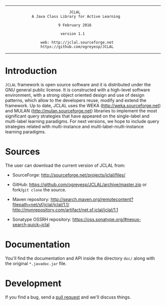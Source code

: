 ***
                                 JCLAL
                A Java Class Library for Active Learning

                            9 February 2016

                             version 1.1

                    web: http://jclal.sourceforge.net
                    https://github.com/ogreyesp/JCLAL
***

# Introduction

`JCLAL` framework is open source software and it is distributed under the GNU general public license. It is constructed with a high-level software environment, with a strong object oriented design and use of design patterns, which allow to the developers reuse, modify and extend the framework. Up to date, JCLAL uses the WEKA (http://weka.sourceforge.net) and MULAN (http://mulan.sourceforge.net) libraries to implement the most significant query strategies that have appeared on the single-label and multi-label learning paradigms. For next versions, we hope to include query strategies related with multi-instance and multi-label-multi-instance learning paradigms.

# Sources

The user can download the current version of JCLAL from:

 * SourceForge: <http://sourceforge.net/projects/jclal/files/>

 * GitHub: <https://github.com/ogreyesp/JCLAL/archive/master.zip> or fork/`git clone` the source.

 * Maven repository: <http://search.maven.org/remotecontent?filepath=net/sf/jclal/jclal/1.1/>
		  <http://mvnrepository.com/artifact/net.sf.jclal/jclal/1.1>

 * Sonatype OSSRH repository: <https://oss.sonatype.org/#nexus-search;quick~jclal>

# Documentation

You'll find the documentation and API inside the directory `doc/` along with the original `*.javadoc.jar` file.

# Development

If you find a bug, send a [pull request](https://yangsu.github.io/pull-request-tutorial/) and we'll discuss things.
